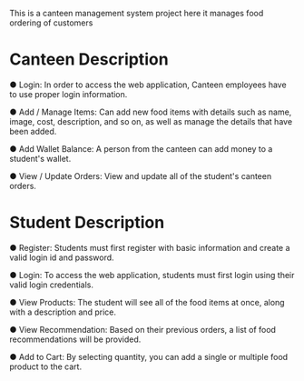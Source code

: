 This is a canteen management system project here it manages food ordering of customers

<h1>Canteen Description</h1>
<p> &#9679 Login: In order to access the web application, Canteen employees have to use
proper login information.</p>
<p> &#9679 Add / Manage Items: Can add new food items with details such as name, image,
cost, description, and so on, as well as manage the details that have been added.</p>
<p> &#9679 Add Wallet Balance: A person from the canteen can add money to a student's
wallet.</p>
<p> &#9679 View / Update Orders: View and update all of the student's canteen orders.</p>

<h1>Student Description</h1>
<p> &#9679 Register: Students must first register with basic information and create a valid
login id and password.</p>
<p> &#9679 Login: To access the web application, students must first login using their valid
login credentials.</p>
<p> &#9679 View Products: The student will see all of the food items at once, along with a
description and price.</p>
<p> &#9679 View Recommendation: Based on their previous orders, a list of food
recommendations will be provided.</p>
<p> &#9679 Add to Cart: By selecting quantity, you can add a single or multiple food
product to the cart.</p>
